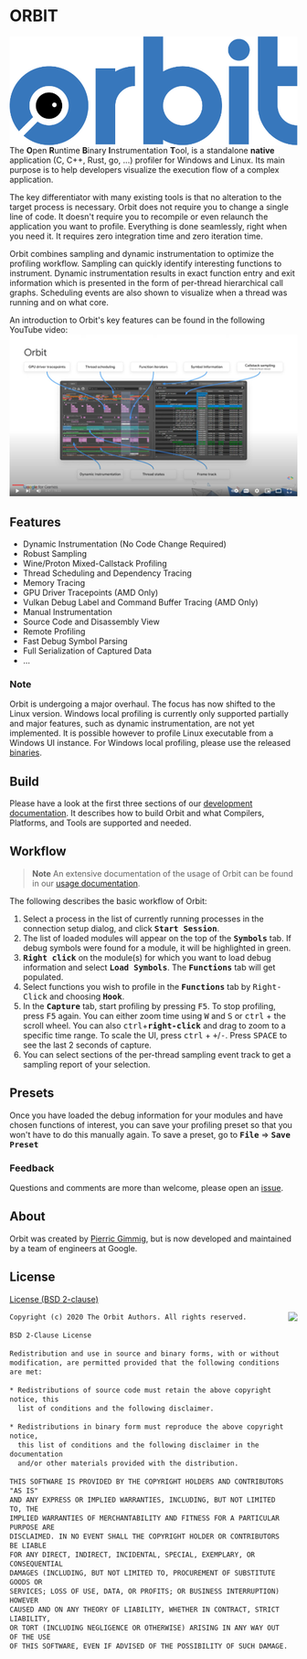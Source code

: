 # ORBIT

<img alt="ORBIT Logo" src="logos/orbit_logo_simple.png" align="right" width="520" >

The **O**pen **R**untime **B**inary **I**nstrumentation **T**ool, is a
standalone **native** application (C, C++, Rust, go, ...) profiler for Windows
and Linux. Its main purpose is to help developers visualize the execution flow
of a complex application.

The key differentiator with many existing tools is that no alteration to the
target process is necessary. Orbit does not require you to change a single line
of code. It doesn't require you to recompile or even relaunch the application
you want to profile. Everything is done seamlessly, right when you need it. It
requires zero integration time and zero iteration time.

Orbit combines sampling and dynamic instrumentation to optimize the profiling
workflow. Sampling can quickly identify interesting functions to instrument.
Dynamic instrumentation results in exact function entry and exit information
which is presented in the form of per-thread hierarchical call graphs.
Scheduling events are also shown to visualize when a thread was running and
on what core.

An introduction to Orbit's key features can be found in the following YouTube
video:
[![Orbit Presentation][orbit_youtube_presentation]](https://www.youtube.com/watch?v=8V-EPBPGZPs)

## Features

- Dynamic Instrumentation (No Code Change Required)
- Robust Sampling
- Wine/Proton Mixed-Callstack Profiling
- Thread Scheduling and Dependency Tracing
- Memory Tracing
- GPU Driver Tracepoints (AMD Only)
- Vulkan Debug Label and Command Buffer Tracing (AMD Only)
- Manual Instrumentation
- Source Code and Disassembly View
- Remote Profiling
- Fast Debug Symbol Parsing
- Full Serialization of Captured Data
- ...

### Note

Orbit is undergoing a major overhaul. The focus has now shifted to the Linux
version. Windows local profiling is currently only supported partially and major
features, such as dynamic instrumentation, are not yet implemented. It is
possible however to profile Linux executable from a Windows UI instance. For
Windows local profiling, please use the released
[binaries](https://github.com/google/orbit/releases).

## Build

Please have a look at the first three sections of our
[development documentation](DEVELOPMENT.md). It describes how to build Orbit and
what Compilers, Platforms, and Tools are supported and needed.

## Workflow

> **Note** An extensive documentation of the usage of Orbit can be found in our
> [usage documentation](documentation/DOCUMENTATION.md).

The following describes the basic workflow of Orbit:
1. Select a process in the list of currently running processes in the connection
   setup dialog, and click <b><samp>Start Session</samp></b>.
2. The list of loaded modules will appear on the top of the
   <b><samp>Symbols</samp></b> tab. If debug symbols were found for a module,
   it will be highlighted in green.
3. <b><samp>Right click</samp></b> on the module(s) for which you want to load
   debug information and select <b><samp>Load Symbols</samp></b>. The
   <b><samp>Functions</samp></b> tab will get populated.
4. Select functions you wish to profile in the <b><samp>Functions</samp></b> tab
   by <kbd>Right-Click</kbd> and choosing <b><samp>Hook</samp></b>.
5. In the <b><samp>Capture</samp></b> tab, start profiling by pressing
   <kbd>F5</kbd>. To stop profiling, press <kbd>F5</kbd> again. You can either
   zoom time using <kbd>W</kbd> and <kbd>S</kbd> or <kbd>ctrl</kbd> + the scroll
   wheel. You can also <kbd>ctrl</kbd>+<b><samp>right-click</samp></b> and drag
   to zoom to a specific time range. To scale the UI, press <kbd>ctrl</kbd> +
   <kbd>+</kbd>/<kbd>-</kbd>. Press <kbd>SPACE</kbd> to see the last 2 seconds
   of capture.
6. You can select sections of the per-thread sampling event track to get a
   sampling report of your selection.

## Presets

Once you have loaded the debug information for your modules and have chosen
functions of interest, you can save your profiling preset so that you won't
have to do this manually again.  To save a preset, go to
<b><samp>File</samp></b> ⇒ <b><samp>Save Preset</samp></b>

### Feedback

Questions and comments are more than welcome, please open an
[issue](https://github.com/google/orbit/issues/new).

## About

Orbit was created by [Pierric Gimmig](https://www.linkedin.com/in/pgimmig/), but
is now developed and maintained by a team of engineers at Google.

## License

[License (BSD 2-clause)](./LICENSE)

<a href="http://opensource.org/licenses/BSD-2-Clause" target="_blank">
<img align="right" src="http://opensource.org/trademarks/opensource/OSI-Approved-License-100x137.png">
</a>

```text
Copyright (c) 2020 The Orbit Authors. All rights reserved.

BSD 2-Clause License

Redistribution and use in source and binary forms, with or without
modification, are permitted provided that the following conditions are met:

* Redistributions of source code must retain the above copyright notice, this
  list of conditions and the following disclaimer.

* Redistributions in binary form must reproduce the above copyright notice,
  this list of conditions and the following disclaimer in the documentation
  and/or other materials provided with the distribution.

THIS SOFTWARE IS PROVIDED BY THE COPYRIGHT HOLDERS AND CONTRIBUTORS "AS IS"
AND ANY EXPRESS OR IMPLIED WARRANTIES, INCLUDING, BUT NOT LIMITED TO, THE
IMPLIED WARRANTIES OF MERCHANTABILITY AND FITNESS FOR A PARTICULAR PURPOSE ARE
DISCLAIMED. IN NO EVENT SHALL THE COPYRIGHT HOLDER OR CONTRIBUTORS BE LIABLE
FOR ANY DIRECT, INDIRECT, INCIDENTAL, SPECIAL, EXEMPLARY, OR CONSEQUENTIAL
DAMAGES (INCLUDING, BUT NOT LIMITED TO, PROCUREMENT OF SUBSTITUTE GOODS OR
SERVICES; LOSS OF USE, DATA, OR PROFITS; OR BUSINESS INTERRUPTION) HOWEVER
CAUSED AND ON ANY THEORY OF LIABILITY, WHETHER IN CONTRACT, STRICT LIABILITY,
OR TORT (INCLUDING NEGLIGENCE OR OTHERWISE) ARISING IN ANY WAY OUT OF THE USE
OF THIS SOFTWARE, EVEN IF ADVISED OF THE POSSIBILITY OF SUCH DAMAGE.
```


[orbit_youtube_presentation]: logos/orbit_presentation_youtube.png
